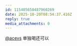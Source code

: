```yaml
---
id: 115405650487960269
date: 2025-10-20T08:54:37.416Z
reply: true
media_attachments: 0
---
```


<p><span class="h-card" translate="no"><a href="https://mastodon.social/@acevs" class="u-url mention" rel="nofollow noopener" target="_blank">@<span>acevs</span></a></span> 单独喝还可以</p>
